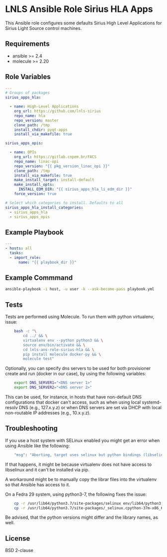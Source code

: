 LNLS Ansible Role Sirius HLA Apps
=================================

This Ansible role configures some defaults Sirius High Level Applications for Sirius Light Source control machines.

## Requirements

- ansible >= 2.4
- molecule >= 2.20

## Role Variables

```yaml
---
# Groups of packages
sirius_apps_hla:

  - name: High-Level Applications
    org_url: https://github.com/lnls-sirius
    repo_name: hla
    repo_version: master
    clone_path: /tmp
    install_chdir: pyqt-apps
    install_via_makefile: true

sirius_apps_opis:

  - name: OPIs
    org_url: https://gitlab.cnpem.br/FACS
    repo_name: linac-opi
    repo_version: "{{ pkg_version_linac_opi }}"
    clone_path: /tmp
    install_via_makefile: true
    make_install_target: install-default
    make_install_opts:
      INSTALL_EDM_DIR: "{{ sirius_apps_hla_li_edm_dir }}"
    force_version: true

# Select which categories to install. Defaults to all
sirius_apps_hla_install_categories:
  - sirius_apps_hla
  - sirius_apps_opis
```

## Example Playbook

```yaml
---
- hosts: all
  tasks:
  - import_role:
      name: "{{ playbook_dir }}"
```

## Example Commmand

```bash
ansible-playbook -i host, -u user -k --ask-become-pass playbook.yml
```

## Tests

Tests are performed using Molecule. To run them with python virtualenv, issue:

```bash
    bash -c "\
        cd ../ && \
        virtualenv env --python python3 && \
        source env/bin/activate && \
        cd lnls-ans-role-sirius-hla && \
        pip install molecule docker-py && \
        molecule test"
```

Optionally, you can specify dns servers to be used for both
provisioner create and run (docker in our case), by using
the following variables:


```bash
    export DNS_SERVER1="<DNS server 1>"
    export DNS_SERVER2="<DNS server 2>"
```

This can be used, for instance, in hosts that have non-default
DNS configurations that docker can't access, such as when
using local systemd-resolv DNS (e.g., 127.x.y.z) or when DNS
servers are set via DHCP with local non-routable IP addresses
(e.g., 10.x.y.z).

## Troubleshooting

If you use a host system with SELinux enabled you might get an error when using
Ansible like the following:

```bash
    "msg": "Aborting, target uses selinux but python bindings (libselinux-python) aren't installed!"
```

If that happens, it might be because virtualenv does not have access to libselinux
and it can't be installed via pip.

A workaround might be to manually copy the librar files into the virtualenv
so that Ansible has access to it.

On a Fedra 29 system, using python3-7, the following fixes the issue:

```bash
    cp -r /usr/lib64/python3.7/site-packages/selinux env/lib64/python3.7/site-packages/
    cp -r /usr/lib64/python3.7/site-packages/_selinux.cpython-37m-x86_64-linux-gnu.so env/lib64/python3.7/site-packages/
```

Be advised, that the python versions might differ and the library names, as well.

## License

BSD 2-clause
